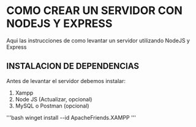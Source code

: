 # COMO CREAR UN SERVIDOR CON NODEJS Y EXPRESS
Aqui las instrucciones de como levantar un servidor utilizando NodeJS y Express
## INSTALACION DE DEPENDENCIAS
Antes de levantar el servidor debemos instalar:
1. Xampp
2. Node JS (Actualizar, opcional)
3. MySQL o Postman (opcional)

'''bash
winget install --id ApacheFriends.XAMPP
''' 
